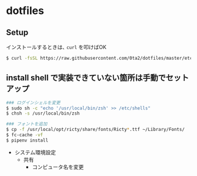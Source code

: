 # dotfiles

## Setup
インストールするときは､ `curl` を叩けばOK

```bash
$ curl -fsSL https://raw.githubusercontent.com/0ta2/dotfiles/master/etc/install
```

## install shell で実装できていない箇所は手動でセットアップ

```bash
### ログインシェルを変更
$ sudo sh -c "echo '/usr/local/bin/zsh' >> /etc/shells"
$ chsh -s /usr/local/bin/zsh

### フォントを追加
$ cp -f /usr/local/opt/ricty/share/fonts/Ricty*.ttf ~/Library/Fonts/
$ fc-cache -vf
$ pipenv install
```

- システム環境設定
  - 共有
    - コンピュータ名を変更
